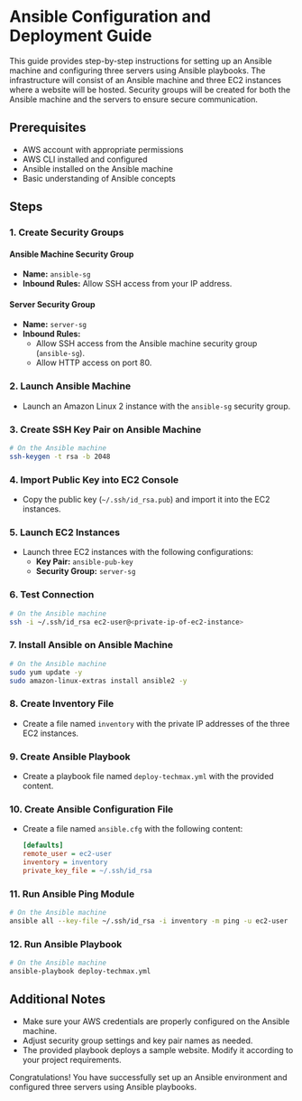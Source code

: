 # Ansible Configuration and Deployment Guide

This guide provides step-by-step instructions for setting up an Ansible machine and configuring three servers using Ansible playbooks. The infrastructure will consist of an Ansible machine and three EC2 instances where a website will be hosted. Security groups will be created for both the Ansible machine and the servers to ensure secure communication.

## Prerequisites
- AWS account with appropriate permissions
- AWS CLI installed and configured
- Ansible installed on the Ansible machine
- Basic understanding of Ansible concepts

## Steps

### 1. Create Security Groups

#### Ansible Machine Security Group
- **Name:** `ansible-sg`
- **Inbound Rules:** Allow SSH access from your IP address.

#### Server Security Group
- **Name:** `server-sg`
- **Inbound Rules:**
  - Allow SSH access from the Ansible machine security group (`ansible-sg`).
  - Allow HTTP access on port 80.

### 2. Launch Ansible Machine
- Launch an Amazon Linux 2 instance with the `ansible-sg` security group.

### 3. Create SSH Key Pair on Ansible Machine
```sh
# On the Ansible machine
ssh-keygen -t rsa -b 2048
```

### 4. Import Public Key into EC2 Console
- Copy the public key (`~/.ssh/id_rsa.pub`) and import it into the EC2 instances.

### 5. Launch EC2 Instances
- Launch three EC2 instances with the following configurations:
  - **Key Pair:** `ansible-pub-key`
  - **Security Group:** `server-sg`

### 6. Test Connection
```sh
# On the Ansible machine
ssh -i ~/.ssh/id_rsa ec2-user@<private-ip-of-ec2-instance>
```

### 7. Install Ansible on Ansible Machine
```sh
# On the Ansible machine
sudo yum update -y
sudo amazon-linux-extras install ansible2 -y
```

### 8. Create Inventory File
- Create a file named `inventory` with the private IP addresses of the three EC2 instances.

### 9. Create Ansible Playbook
- Create a playbook file named `deploy-techmax.yml` with the provided content.

### 10. Create Ansible Configuration File
- Create a file named `ansible.cfg` with the following content:
  ```ini
  [defaults]
  remote_user = ec2-user
  inventory = inventory
  private_key_file = ~/.ssh/id_rsa
  ```

### 11. Run Ansible Ping Module
```sh
# On the Ansible machine
ansible all --key-file ~/.ssh/id_rsa -i inventory -m ping -u ec2-user
```

### 12. Run Ansible Playbook
```sh
# On the Ansible machine
ansible-playbook deploy-techmax.yml
```

## Additional Notes
- Make sure your AWS credentials are properly configured on the Ansible machine.
- Adjust security group settings and key pair names as needed.
- The provided playbook deploys a sample website. Modify it according to your project requirements.

Congratulations! You have successfully set up an Ansible environment and configured three servers using Ansible playbooks.
